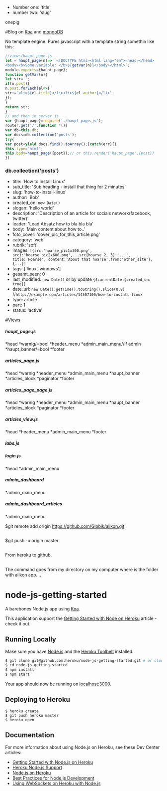 * Number one: 'title'
* number two: 'slug'

<tbody><th>one</th><tr><td>pig</tr></tbody>

#Blog on [Koa](http://koajs.com/) and [mongoDB](https://www.mongodb.org)

No template engine. Pures javascript with a template string somethin like this:

```javascript
//views/haupt_page.js
let = haupt_page(n)=> `<!DOCTYPE html><html lang="en"><head></head>
<body><b>Some variable: </b>${getVar(n)}</body></html>`;
module.exports={haupt_page};
function getVar(n){
let str='';
if(n.post){
n.post.forEach(el=>{
str+=`<li>${el.title}</li><li>${el.author}</li>`;
});
}
return str;
}
// and then in server.js
var {haupt_page}=require('./haupt_page.js');
router.get('/',function *(){
var db=this.db;
var docs=db.collection('posts');
try{
var post=yield docs.find().toArray();}catch(err){}
this.type="html";
this.body=haupt_page({post});// or this.render('haupt_page',{post})
})
```

### db.collection('posts')

* title:         'How to install Linux'
* sub_title:     'Sub heading - install that thing for 2 minutes'
* slug:          'how-to-install-linux'
* author:        'Bob'
* created_on:     `new Date()`
* slogan:        'hello world'
* description:   'Description of an article for socials network(facebook, twitter)'
* leader:        'Lead Absatz how to bla bla bla'
* body:          'Main content about how to..'
* foto_cover:    'cover_pic_for_this_article.png'
* category:      'web'
* rubrik:        'soft'
* images:        `[{src:'hoarse_pic1x300.png', src1:'hoarse_pic2x600.png',...src[hoarse_2, 3]:'...', title:'Hoarse', content:'About that hoarse',from:'other_site'},{...}]`
* tags:          ['linux','windows'\]
* gesamt_seen:   0
* last_modified: `new Date()` or by update `{$currentDate:{created_on: true}}`
* date_url:      `new Date().getTime().toString().slice(0,8)` //`http://example.com/articles/14507100/how-to-install-linux`
* type:          article
* part:          1
* status:        'active'

#Views

##### haupt_page.js

*head
*warnig/=bool
*header_menu
*admin_main_menu//if admin
*haupt_banner/=bool
*footer

##### articles_page.js

*head
*warnig
*header_menu
*admin_main_menu
*haupt_banner
*articles_block
*paginator
*footer

##### articles_page_page.js

*head
*warnig
*header_menu
*admin_main_menu
*haupt_banner
*articles_block
*paginator
*footer

##### articles_view.js

*head
*header_menu
*admin_main_menu
*footer

##### labs.js

##### login.js

*head
*admin_main_menu

##### admin_dashboard
*admin_main_menu

##### admin_dashboard_articles

*admin_main_menu

$git remote add origin https://github.com/Globik/alikon.git
##
$git push -u origin master
##
From heroku to github.
##
The command goes from my directory on my computer where is the folder with alikon app....

# node-js-getting-started

A barebones Node.js app using [Koa](http://koajs.com/).

This application support the [Getting Started with Node on Heroku](https://devcenter.heroku.com/articles/getting-started-with-nodejs) article - check it out.

## Running Locally

Make sure you have [Node.js](http://nodejs.org/) and the [Heroku Toolbelt](https://toolbelt.heroku.com/) installed.

```sh
$ git clone git@github.com:heroku/node-js-getting-started.git # or clone your own fork
$ cd node-js-getting-started
$ npm install
$ npm start
```

Your app should now be running on [localhost:3000](http://127.0.0.1:3000/).

## Deploying to Heroku

```
$ heroku create
$ git push heroku master
$ heroku open
```

## Documentation

For more information about using Node.js on Heroku, see these Dev Center articles:

- [Getting Started with Node.js on Heroku](https://devcenter.heroku.com/articles/getting-started-with-nodejs)
- [Heroku Node.js Support](https://devcenter.heroku.com/articles/nodejs-support)
- [Node.js on Heroku](https://devcenter.heroku.com/categories/nodejs)
- [Best Practices for Node.js Development](https://devcenter.heroku.com/articles/node-best-practices)
- [Using WebSockets on Heroku with Node.js](https://devcenter.heroku.com/articles/node-websockets)
